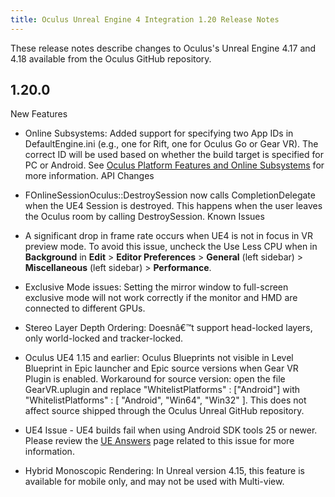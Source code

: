 ```yaml
---
title: Oculus Unreal Engine 4 Integration 1.20 Release Notes
---
```

These release notes describe changes to Oculus's Unreal Engine 4.17 and 4.18 available from the Oculus GitHub repository.

## 1.20.0

New Features

* Online Subsystems: Added support for specifying two App IDs in DefaultEngine.ini (e.g., one for Rift, one for Oculus Go or Gear VR). The correct ID will be used based on whether the build target is specified for PC or Android. See [Oculus Platform Features and Online Subsystems](/documentation/unreal/latest/concepts/unreal-platform/) for more information.
API Changes

* FOnlineSessionOculus::DestroySession now calls CompletionDelegate when the UE4 Session is destroyed. This happens when the user leaves the Oculus room by calling DestroySession.
Known Issues

* A significant drop in frame rate occurs when UE4 is not in focus in VR preview mode. To avoid this issue, uncheck the Use Less CPU when in **Background** in **Edit** > **Editor Preferences** > **General** (left sidebar) > **Miscellaneous** (left sidebar) > **Performance**.
* Exclusive Mode issues: Setting the mirror window to full-screen exclusive mode will not work correctly if the monitor and HMD are connected to different GPUs.
* Stereo Layer Depth Ordering: Doesnâ€™t support head-locked layers, only world-locked and tracker-locked.
* Oculus UE4 1.15 and earlier: Oculus Blueprints not visible in Level Blueprint in Epic launcher and Epic source versions when Gear VR Plugin is enabled. Workaround for source version: open the file GearVR.uplugin and replace "WhitelistPlatforms" : ["Android"] with "WhitelistPlatforms" : [ "Android", "Win64", "Win32" ]. This does not affect source shipped through the Oculus Unreal GitHub repository.
* UE4 Issue - UE4 builds fail when using Android SDK tools 25 or newer. Please review the [UE Answers](https://answers.unrealengine.com/questions/570870/latest-android-sdk-is-not-supported.html) page related to this issue for more information.
* Hybrid Monoscopic Rendering: In Unreal version 4.15, this feature is available for mobile only, and may not be used with Multi-view.

